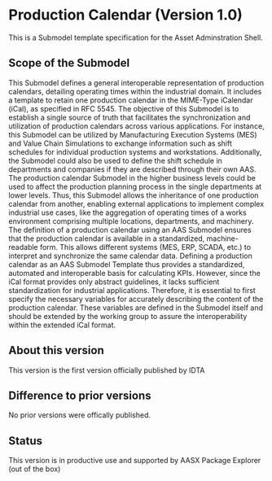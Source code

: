 
# Production Calendar (Version 1.0) 

This is a Submodel template specification for the Asset Adminstration Shell.

## Scope of the Submodel 
This Submodel defines a general interoperable representation of production calendars, detailing operating 
times within the industrial domain. It includes a template to retain one production calendar in the MIME-Type 
iCalendar (iCal), as specified in RFC 5545. The objective of this Submodel is to establish a single source of 
truth that facilitates the synchronization and utilization of production calendars across various applications.
For instance, this Submodel can be utilized by Manufacturing Execution Systems (MES) and Value Chain 
Simulations to exchange information such as shift schedules for individual production systems and 
workstations. Additionally, the Submodel could also be used to define the shift schedule in departments and 
companies if they are described through their own AAS. The production calendar Submodel in the higher 
business levels could be used to affect the production planning process in the single departments at lower 
levels. Thus, this Submodel allows the inheritance of one production calendar from another, enabling 
external applications to implement complex industrial use cases, like the aggregation of operating times of a 
works environment comprising multiple locations, departments, and machinery.
The definition of a production calendar using an AAS Submodel ensures that the production calendar is 
available in a standardized, machine-readable form. This allows different systems (MES, ERP, SCADA, etc.) 
to interpret and synchronize the same calendar data. Defining a production calendar as an AAS Submodel 
Template thus provides a standardized, automated and interoperable basis for calculating KPIs.
However, since the iCal format provides only abstract guidelines, it lacks sufficient standardization for 
industrial applications. Therefore, it is essential to first specify the necessary variables for accurately 
describing the content of the production calendar. These variables are defined in the Submodel itself and 
should be extended by the working group to assure the interoperability within the extended iCal format.


## About this version

This version is the first version officially published by IDTA


## Difference to prior versions

No prior versions were offically published.

## Status

This version is in productive use and supported by AASX Package Explorer (out of the box)



